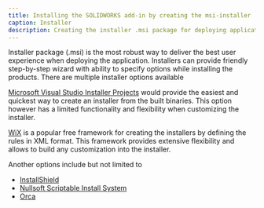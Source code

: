 ```yaml
---
title: Installing the SOLIDWORKS add-in by creating the msi-installer
caption: Installer
description: Creating the installer .msi package for deploying applications for SOLIDWORKS
---
```

Installer package (.msi) is the most robust way to deliver the best user experience when deploying the application. Installers can provide friendly step-by-step wizard with ability to specify options while installing the products. There are multiple installer options available

[Microsoft Visual Studio Installer Projects](vsi) would provide the easiest and quickest way to create an installer from the built binaries. This option however has a limited functionality and flexibility when customizing the installer.

[WiX](wix) is a popular free framework for creating the installers by defining the rules in XML format. This framework provides extensive flexibility and allows to build any customization into the installer.

Another options include but not limited to

* [InstallShield](https://en.wikipedia.org/wiki/InstallShield)
* [Nullsoft Scriptable Install System](https://en.wikipedia.org/wiki/Nullsoft_Scriptable_Install_System)
* [Orca](https://docs.microsoft.com/en-us/windows/desktop/msi/orca-exe)